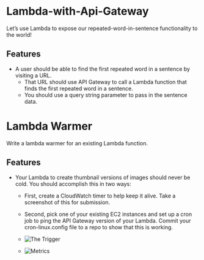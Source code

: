 # Lambda-with-Api-Gateway
Let’s use Lambda to expose our repeated-word-in-sentence functionality to the world!

## Features
- A user should be able to find the first repeated word in a sentence by visiting a URL.
  - That URL should use API Gateway to call a Lambda function that finds the first repeated word in a sentence.
  - You should use a query string parameter to pass in the sentence data.

# Lambda Warmer
Write a lambda warmer for an existing Lambda function.

## Features
- Your Lambda to create thumbnail versions of images should never be cold. You should accomplish this in two ways:
  - First, create a CloudWatch timer to help keep it alive. Take a screenshot of this for submission.
  - Second, pick one of your existing EC2 instances and set up a cron job to ping the API Gateway version of your Lambda. Commit your cron-linux.config file to a repo to show that this is working.

  - ![The Trigger]()
  - ![Metrics]()